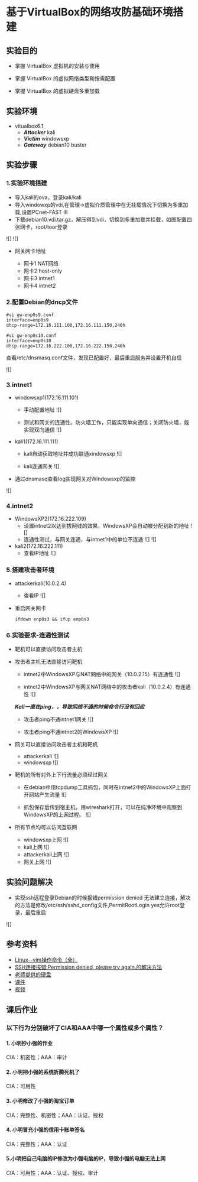# 基于VirtualBox的网络攻防基础环境搭建
## 实验目的
- 掌握 VirtualBox 虚拟机的安装与使用

- 掌握 VirtualBox 的虚拟网络类型和按需配置

- 掌握 VirtualBox 的虚拟硬盘多重加载



## 实验环境
- vitualbox6.1
    + ***Attacker***     kali
    + ***Victim***     windowsxp
    +  ***Gateway***   debian10 buster

## 实验步骤

### 1.实验环境搭建
- 导入kali的ova，登录kali/kali 
- 导入windowxp的vdi,在管理->虚拟介质管理中在无挂载情况下切换为多重加载,设置PCnet-FAST III
- 下载debian10.vdi.tar.gz，解压得到vdi，切换到多重加载并挂载，如图配置四张网卡，root/toor登录

![]
![]

- 网关网卡地址

    + 网卡1 NAT网络
    + 网卡2 host-only
    + 网卡3 intnet1
    + 网卡4 intnet2

### 2.配置Debian的dncp文件
```
#vi gw-enp0s9.conf
interface=enp0s9
dhcp-range=172.16.111.100,172.16.111.150,240h

#vi gw-enp0s10.conf
interface=enp0s10
dhcp-range=172.16.222.100,172.16.222.150,240h
```

查看/etc/dnsmasq.conf文件，发现已配置好，最后重启服务并设置开机自启

![]

### 3.intnet1
- windowsxp1(172.16.111.101)
    + 手动配置地址
    ![]

    + 测试和网关的连通性。防火墙工作，只能实现单向通信；关闭防火墙，能实现双向通信
    ![]

- kali1(172.16.111.111)
    + kali自动获取地址并成功联通xindowsxp
    ![]

    + kali连通网关
    ![]

- 通过dnsmasq查看log实现网关对Windowsxp的监控

![]
### 4.intnet2
- WindowsXP2(172.16.222.109)
    + 设置intnet2以达到拔网线的效果，WindowsXP会自动被分配到新的地址
    ![]
    + 连通性测试，与网关连通，与intnet1中的单位不连通
    ![]
    ![]
- kali2(172.16.222.111)
    + 查看IP地址
    ![]

### 5.搭建攻击者环境
- attackerkali(10.0.2.4)
    + 查看IP
    ![]


- 重启网关网卡
    ```
    ifdown enp0s3 && ifup enp0s3
    ```

### 6.实验要求-连通性测试

- 靶机可以直接访问攻击者主机
- 攻击者主机无法直接访问靶机

    + intnet2中WindowsXP与NAT网络中的网关（10.0.2.15）有连通性
    ![]

    + intnet2中WindowsXP与网关NAT网络中的攻击者kali（10.0.2.4）有连通性
    ![]
    
    ***Kali一直在ping，，导致网络不通的时候命令行没有回应***
    + 攻击者ping不通intnet1网关
    ![]

    + 攻击者ping不通intnet2的WindowsXP
    ![]
    


- 网关可以直接访问攻击者主机和靶机
    + attackerkali
    ![]
    + windowsxp
    ![]

- 靶机的所有对外上下行流量必须经过网关
    + 在debian中用tcpdump工具抓包，同时在intnet2中的WindowsXP上面打开网站产生流量
    ![]

    + 抓包保存后传到宿主机，用wireshark打开，可以在纯净环境中观察到WindowsXP的上网过程。
    ![]

- 所有节点均可以访问互联网
    + windowsxp上网
    ![]
    + kali上网
    ![]
    + attackerkali上网
    ![]
    + 网关上网
    ![]

## 实验问题解决
- 实现ssh远程登录Debian的时候报错permission denied 无法建立连接，解决的方法是修改/etc/ssh/sshd_config文件,PermitRootLogin yes允许root登录，最后重启

![]

## 参考资料
- [Linux--vim操作命令（全）](https://blog.csdn.net/pansaky/article/details/83755750)
- [SSH连接报错:Permission denied, please try again.的解决方法](https://cloud.tencent.com/developer/article/1454777)
- [老师提供的硬盘](https://c4pr1c3.gitee.io/cuc-wiki/ns/2021/calendar.html)
- [课件](https://c4pr1c3.gitee.io/cuc-ns/chap0x01/exp.html)
- [视频](https://www.bilibili.com/video/BV1CL41147vX?p=12)

## 课后作业

### 以下⾏为分别破坏了CIA和AAA中哪⼀个属性或多个属性？
#### 1.	小明抄小强的作业
CIA：机密性；AAA：审计
#### 2. 小明把小强的系统折腾死机了
CIA：可用性
#### 3. 小明修改了小强的淘宝订单
CIA：完整性、机密性；AAA：认证、授权
#### 4. 小明冒充小强的信用卡账单签名
CIA：完整性；AAA：认证
#### 5.小明把自⼰电脑的IP修改为小强电脑的IP，导致小强的电脑⽆法上⽹
CIA：可用性；AAA：认证、授权、审计